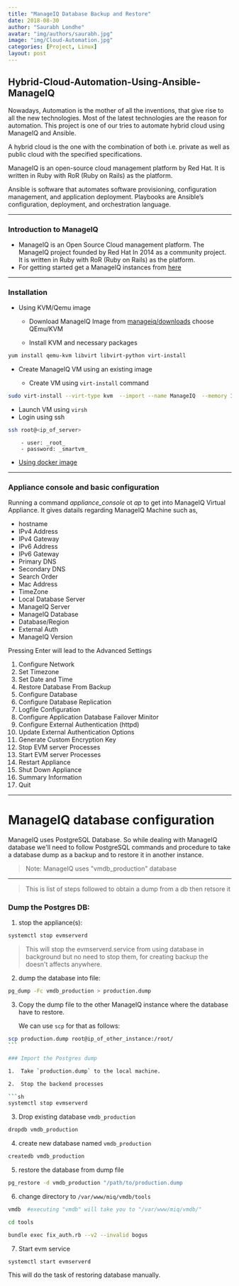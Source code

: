 ```yaml
---
title: "ManageIQ Database Backup and Restore"
date: 2018-08-30
author: "Saurabh Londhe"
avatar: "img/authors/saurabh.jpg"
image: "img/Cloud-Automation.jpg"
categories: [Project, Linux]
layout: post
---
```


## Hybrid-Cloud-Automation-Using-Ansible-ManageIQ

Nowadays, Automation is the mother of all the inventions, that give rise to all the new technologies. Most of the latest technologies are the reason for automation. This project is one of our tries to automate hybrid cloud using ManageIQ and Ansible.

A hybrid cloud is the one with the combination of both i.e. private as
well as public cloud with the specified specifications.

ManageIQ is an open-source cloud management platform by Red Hat. It is written in Ruby with RoR (Ruby on Rails) as the platform.

Ansible is software that automates software provisioning, configuration
management, and application deployment. Playbooks are Ansible’s
configuration, deployment, and orchestration language.

---

### Introduction to ManageIQ

- ManageIQ is an Open Source Cloud management platform. The ManageIQ project founded by Red Hat In 2014 as a community project. It is written in Ruby with RoR (Ruby on Rails) as the platform.
- For getting started get a ManageIQ instances from [here](http://manageiq.org/download/)

---

### Installation

- Using KVM/Qemu image

  - Download ManageIQ Image from [manageiq/downloads](http://manageiq.org/download/) choose QEmu/KVM

  - Install KVM and necessary packages

```sh
yum install qemu-kvm libvirt libvirt-python virt-install
```

- Create ManageIQ VM using an existing image

  - Create VM using `virt-install` command

```sh
sudo virt-install --virt-type kvm  --import --name ManageIQ  --memory 12288 --vcpus 4 --cpu host  --disk manageiq-openstack-gaprindashvili-5.qc2,format=qcow2,bus=virtio  --network default,model=virtio   --os-type=linux --os-variant=centos7.0   --graphics spice
```

- Launch VM using `virsh`
- Login using ssh

```sh
ssh root@<ip_of_server>
```

        - user: _root_
        - password: _smartvm_

- [Using docker image](https://saurabhlondhe.github.io/project/open_source/linux/2018/08/31/Install-manageiq-in-docker.html)

---

### Appliance console and basic configuration

Running a command _appliance_console_ ot _ap_ to get into ManageIQ Virtual Appliance. It gives datails regarding ManageIQ Machine such as,

- hostname
- IPv4 Address
- IPv4 Gateway
- IPv6 Address
- IPv6 Gateway
- Primary DNS
- Secondary DNS
- Search Order
- Mac Address
- TimeZone
- Local Database Server
- ManageIQ Server
- ManageIQ Database
- Database/Region
- External Auth
- ManageIQ Version

Pressing Enter will lead to the Advanced Settings

1. Configure Network
2. Set Timezone
3. Set Date and Time
4. Restore Database From Backup
5. Configure Database
6. Configure Database Replication
7. Logfile Configuration
8. Configure Application Database Failover Minitor
9. Configure External Authentication (httpd)
10. Update External Authentication Options
11. Generate Custom Encryption Key
12. Stop EVM server Processes
13. Start EVM server Processes
14. Restart Appliance
15. Shut Down Appliance
16. Summary Information
17. Quit

---

# ManageIQ database configuration

ManageIQ uses PostgreSQL Database. So while dealing with ManageIQ database we'll need to follow PostgreSQL commands and procedure to take a database dump as a backup and to restore it in another instance.

> Note: ManageIQ uses "vmdb_production" database

---

> This is list of steps followed to obtain a dump from a db then retsore it

### Dump the Postgres DB:

1.  stop the appliance(s):

```sh
systemctl stop evmserverd
```

> This will stop the evmserverd.service from using database in background but no need to stop them, for creating backup the doesn't affects anywhere.

2.  dump the database into file:

```sh
pg_dump -Fc vmdb_production > production.dump
```

3.  Copy the dump file to the other ManageIQ instance where the database have to restore.

    We can use `scp` for that as follows:

````sh
scp production.dump root@ip_of_other_instance:/root/
```

### Import the Postgres dump

1.  Take `production.dump` to the local machine.

2.  Stop the backend processes

```sh
systemctl stop evmserverd
````

3.  Drop existing database `vmdb_production`

```sh
dropdb vmdb_production
```

4.  create new database named `vmdb_production`

```sh
createdb vmdb_production
```

5.  restore the database from dump file

```sh
pg_restore -d vmdb_production "/path/to/production.dump
```

6.  change directory to `/var/www/miq/vmdb/tools`

```sh
vmdb  #executing "vmdb" will take you to "/var/www/miq/vmdb/"

cd tools

bundle exec fix_auth.rb --v2 --invalid bogus
```

7.  Start evm service

```sh
systemctl start evmserverd
```

This will do the task of restoring database manually.
